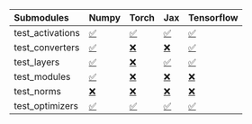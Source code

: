 | Submodules       | Numpy                                                                                                                           | Torch                                                                                                                           | Jax                                                                                                                             | Tensorflow                                                                                                                      |
|:-----------------|:--------------------------------------------------------------------------------------------------------------------------------|:--------------------------------------------------------------------------------------------------------------------------------|:--------------------------------------------------------------------------------------------------------------------------------|:--------------------------------------------------------------------------------------------------------------------------------|
| test_activations | <a href="https://github.com/unifyai/ivy/runs/7819004315?check_suite_focus=true" rel="noopener noreferrer" target="_blank">✅</a> | <a href="https://github.com/unifyai/ivy/runs/7819004441?check_suite_focus=true" rel="noopener noreferrer" target="_blank">✅</a> | <a href="https://github.com/unifyai/ivy/runs/7819004544?check_suite_focus=true" rel="noopener noreferrer" target="_blank">✅</a> | <a href="https://github.com/unifyai/ivy/runs/7819004684?check_suite_focus=true" rel="noopener noreferrer" target="_blank">✅</a> |
| test_converters  | <a href="https://github.com/unifyai/ivy/runs/7819004337?check_suite_focus=true" rel="noopener noreferrer" target="_blank">✅</a> | <a href="https://github.com/unifyai/ivy/runs/7819004469?check_suite_focus=true" rel="noopener noreferrer" target="_blank">❌</a> | <a href="https://github.com/unifyai/ivy/runs/7819004562?check_suite_focus=true" rel="noopener noreferrer" target="_blank">❌</a> | <a href="https://github.com/unifyai/ivy/runs/7819004725?check_suite_focus=true" rel="noopener noreferrer" target="_blank">✅</a> |
| test_layers      | <a href="https://github.com/unifyai/ivy/runs/7819004354?check_suite_focus=true" rel="noopener noreferrer" target="_blank">✅</a> | <a href="https://github.com/unifyai/ivy/runs/7819004492?check_suite_focus=true" rel="noopener noreferrer" target="_blank">❌</a> | <a href="https://github.com/unifyai/ivy/runs/7819004582?check_suite_focus=true" rel="noopener noreferrer" target="_blank">✅</a> | <a href="https://github.com/unifyai/ivy/runs/7819004788?check_suite_focus=true" rel="noopener noreferrer" target="_blank">✅</a> |
| test_modules     | <a href="https://github.com/unifyai/ivy/runs/7819004371?check_suite_focus=true" rel="noopener noreferrer" target="_blank">✅</a> | <a href="https://github.com/unifyai/ivy/runs/7819004498?check_suite_focus=true" rel="noopener noreferrer" target="_blank">❌</a> | <a href="https://github.com/unifyai/ivy/runs/7819004601?check_suite_focus=true" rel="noopener noreferrer" target="_blank">❌</a> | <a href="https://github.com/unifyai/ivy/runs/7819004829?check_suite_focus=true" rel="noopener noreferrer" target="_blank">❌</a> |
| test_norms       | <a href="https://github.com/unifyai/ivy/runs/7819004399?check_suite_focus=true" rel="noopener noreferrer" target="_blank">❌</a> | <a href="https://github.com/unifyai/ivy/runs/7819004518?check_suite_focus=true" rel="noopener noreferrer" target="_blank">❌</a> | <a href="https://github.com/unifyai/ivy/runs/7819004618?check_suite_focus=true" rel="noopener noreferrer" target="_blank">❌</a> | <a href="https://github.com/unifyai/ivy/runs/7819004864?check_suite_focus=true" rel="noopener noreferrer" target="_blank">❌</a> |
| test_optimizers  | <a href="https://github.com/unifyai/ivy/runs/7819004422?check_suite_focus=true" rel="noopener noreferrer" target="_blank">✅</a> | <a href="https://github.com/unifyai/ivy/runs/7819004528?check_suite_focus=true" rel="noopener noreferrer" target="_blank">✅</a> | <a href="https://github.com/unifyai/ivy/runs/7819004652?check_suite_focus=true" rel="noopener noreferrer" target="_blank">✅</a> | <a href="https://github.com/unifyai/ivy/runs/7819004904?check_suite_focus=true" rel="noopener noreferrer" target="_blank">✅</a> |